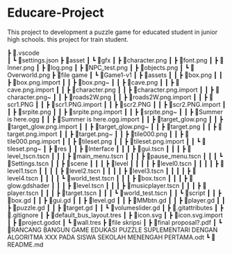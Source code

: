 # Educare-Project
This project to development a puzzle game for educated student in junior high schools.
this project for train student.

┣ 📂.vscode </br>
┃ ┗ 📜settings.json
┣ 📂asset
┃ ┗ 📂gfx
┃   ┣ 📜character.png
┃   ┣ 📜font.png
┃   ┣ 📜Inner.png
┃   ┣ 📜log.png
┃   ┣ 📜NPC_test.png
┃   ┣ 📜objects.png
┃   ┗ 📜Overworld.png
┣ 📂file game
┃ ┗ 📂Game1-v1
┃   ┣ 📂assets
┃   ┃ ┣ 📜box.png
┃   ┃ ┣ 📜box.png.import
┃   ┃ ┣ 📜box.png~
┃   ┃ ┣ 📜cave.png
┃   ┃ ┣ 📜cave.png.import
┃   ┃ ┣ 📜character.png
┃   ┃ ┣ 📜character.png.import
┃   ┃ ┣ 📜character.png~
┃   ┃ ┣ 📜roads2W.png
┃   ┃ ┣ 📜roads2W.png.import
┃   ┃ ┣ 📜scr1.PNG
┃   ┃ ┣ 📜scr1.PNG.import
┃   ┃ ┣ 📜scr2.PNG
┃   ┃ ┣ 📜scr2.PNG.import
┃   ┃ ┣ 📜srpite.png
┃   ┃ ┣ 📜srpite.png.import
┃   ┃ ┣ 📜srpite.png~
┃   ┃ ┣ 📜Summer is here.ogg
┃   ┃ ┣ 📜Summer is here.ogg.import
┃   ┃ ┣ 📜target_glow.png
┃   ┃ ┣ 📜target_glow.png.import
┃   ┃ ┣ 📜target_glow.png~
┃   ┃ ┣ 📜target.png
┃   ┃ ┣ 📜target.png.import
┃   ┃ ┣ 📜target.png~
┃   ┃ ┣ 📜tile000.png
┃   ┃ ┣ 📜tile000.png.import
┃   ┃ ┣ 📜tileset.png
┃   ┃ ┣ 📜tileset.png.import
┃   ┃ ┗ 📜tileset.png~
┃   ┣ 📂res
┃   ┃ ┣ 📂Interface
┃   ┃ ┃ ┣ 📜gui.tscn
┃   ┃ ┃ ┣ 📜level_tscn.tscn
┃   ┃ ┃ ┣ 📜main_menu.tscn
┃   ┃ ┃ ┣ 📜pause_menu.tscn
┃   ┃ ┃ ┗ 📜Settings.tscn
┃   ┃ ┣ 📂scene
┃   ┃ ┃ ┣ 📂level
┃   ┃ ┃ ┃ ┣ 📜level0.tscn
┃   ┃ ┃ ┃ ┣ 📜level1.tscn
┃   ┃ ┃ ┃ ┣ 📜level2.tscn
┃   ┃ ┃ ┃ ┣ 📜level3.tscn
┃   ┃ ┃ ┃ ┣ 📜level4.tscn
┃   ┃ ┃ ┃ ┗ 📜world_test.tscn
┃   ┃ ┃ ┣ 📜box.tscn
┃   ┃ ┃ ┣ 📜glow.gdshader
┃   ┃ ┃ ┣ 📜level.tscn
┃   ┃ ┃ ┣ 📜musicplayer.tscn
┃   ┃ ┃ ┣ 📜player.tscn
┃   ┃ ┃ ┣ 📜target.tscn
┃   ┃ ┃ ┗ 📜world_test.tscn
┃   ┃ ┗ 📂script
┃   ┃   ┣ 📜box.gd
┃   ┃   ┣ 📜gui.gd
┃   ┃   ┣ 📜level.gd
┃   ┃   ┣ 📜MMbtn.gd
┃   ┃   ┣ 📜player.gd
┃   ┃   ┣ 📜puzzle.gd
┃   ┃   ┣ 📜target.gd
┃   ┃   ┗ 📜volumeslider.gd
┃   ┣ 📜.gitattributes
┃   ┣ 📜.gitignore
┃   ┣ 📜default_bus_layout.tres
┃   ┣ 📜icon.svg
┃   ┣ 📜icon.svg.import
┃   ┣ 📜project.godot
┃   ┗ 📜wall.tres
┣ 📂file skripsi
┃ ┣ 📜final proposal?.pdf
┃ ┗ 📜RANCANG BANGUN GAME EDUKASI PUZZLE SUPLEMENTARI DENGAN ALGORITMA XXX PADA SISWA SEKOLAH MENENGAH PERTAMA.odt
┗ 📜README.md
